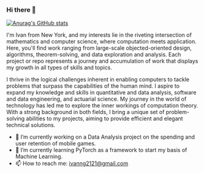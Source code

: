 ### Hi there 👋

[![Anurag's GitHub stats](https://github-readme-stats.vercel.app/api?username=ivng8)](https://github.com/anuraghazra/github-readme-stats)

I'm Ivan from New York, and my interests lie in the riveting intersection of mathematics and computer science, where computation meets application. Here, you'll find work ranging from large-scale objected-oriented design, algorithms, theorem-solving, and data exploration and analysis. Each project or repo represents a journey and accumulation of work that displays my growth in all types of skills and topics.

I thrive in the logical challenges inherent in enabling computers to tackle problems that surpass the capabilities of the human mind. I aspire to expand my knowledge and skills in quantitative and data analysis, software and data engineering, and actuarial science. My journey in the world of technology has led me to explore the inner workings of computation theory. With a strong background in both fields, I bring a unique set of problem-solving abilities to my projects, aiming to provide efficient and elegant technical solutions.

- 🔭 I’m currently working on a Data Analysis project on the spending and user retention of mobile games.
- 🌱 I’m currently learning PyTorch as a framework to start my basis of Machine Learning.
- 📫 How to reach me: ivanng2121@gmail.com 
